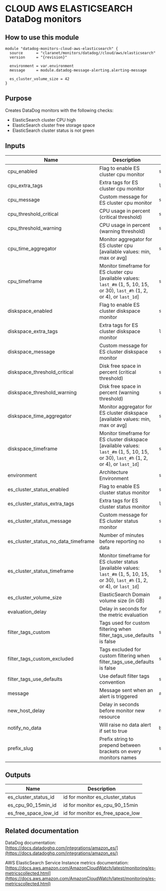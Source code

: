 # CLOUD AWS ELASTICSEARCH DataDog monitors

## How to use this module

```hcl
module "datadog-monitors-cloud-aws-elasticsearch" {
  source      = "claranet/monitors/datadog//cloud/aws/elasticsearch"
  version     = "{revision}"

  environment = var.environment
  message     = module.datadog-message-alerting.alerting-message

  es_cluster_volume_size = 42
}

```

## Purpose

Creates DataDog monitors with the following checks:

- ElasticSearch cluster CPU high
- ElasticSearch cluster free storage space
- ElasticSearch cluster status is not green

## Inputs

| Name | Description | Type | Default | Required |
|------|-------------|------|---------|:-----:|
| cpu\_enabled | Flag to enable ES cluster cpu monitor | `string` | `"true"` | no |
| cpu\_extra\_tags | Extra tags for ES cluster cpu monitor | `list(string)` | `[]` | no |
| cpu\_message | Custom message for ES cluster cpu monitor | `string` | `""` | no |
| cpu\_threshold\_critical | CPU usage in percent (critical threshold) | `string` | `"90"` | no |
| cpu\_threshold\_warning | CPU usage in percent (warning threshold) | `string` | `"80"` | no |
| cpu\_time\_aggregator | Monitor aggregator for ES cluster cpu [available values: min, max or avg] | `string` | `"min"` | no |
| cpu\_timeframe | Monitor timeframe for ES cluster cpu [available values: `last_#m` (1, 5, 10, 15, or 30), `last_#h` (1, 2, or 4), or `last_1d`] | `string` | `"last_15m"` | no |
| diskspace\_enabled | Flag to enable ES cluster diskspace monitor | `string` | `"true"` | no |
| diskspace\_extra\_tags | Extra tags for ES cluster diskspace monitor | `list(string)` | `[]` | no |
| diskspace\_message | Custom message for ES cluster diskspace monitor | `string` | `""` | no |
| diskspace\_threshold\_critical | Disk free space in percent (critical threshold) | `string` | `"10"` | no |
| diskspace\_threshold\_warning | Disk free space in percent (warning threshold) | `string` | `"20"` | no |
| diskspace\_time\_aggregator | Monitor aggregator for ES cluster diskspace [available values: min, max or avg] | `string` | `"max"` | no |
| diskspace\_timeframe | Monitor timeframe for ES cluster diskspace [available values: `last_#m` (1, 5, 10, 15, or 30), `last_#h` (1, 2, or 4), or `last_1d`] | `string` | `"last_15m"` | no |
| environment | Architecture Environment | `string` | n/a | yes |
| es\_cluster\_status\_enabled | Flag to enable ES cluster status monitor | `string` | `"true"` | no |
| es\_cluster\_status\_extra\_tags | Extra tags for ES cluster status monitor | `list(string)` | `[]` | no |
| es\_cluster\_status\_message | Custom message for ES cluster status monitor | `string` | `""` | no |
| es\_cluster\_status\_no\_data\_timeframe | Number of minutes before reporting no data | `string` | `10` | no |
| es\_cluster\_status\_timeframe | Monitor timeframe for ES cluster status [available values: `last_#m` (1, 5, 10, 15, or 30), `last_#h` (1, 2, or 4), or `last_1d`] | `string` | `"last_30m"` | no |
| es\_cluster\_volume\_size | ElasticSearch Domain volume size (in GB) | `any` | n/a | yes |
| evaluation\_delay | Delay in seconds for the metric evaluation | `number` | `900` | no |
| filter\_tags\_custom | Tags used for custom filtering when filter\_tags\_use\_defaults is false | `string` | `"*"` | no |
| filter\_tags\_custom\_excluded | Tags excluded for custom filtering when filter\_tags\_use\_defaults is false | `string` | `""` | no |
| filter\_tags\_use\_defaults | Use default filter tags convention | `string` | `"true"` | no |
| message | Message sent when an alert is triggered | `any` | n/a | yes |
| new\_host\_delay | Delay in seconds before monitor new resource | `number` | `300` | no |
| notify\_no\_data | Will raise no data alert if set to true | `bool` | `true` | no |
| prefix\_slug | Prefix string to prepend between brackets on every monitors names | `string` | `""` | no |

## Outputs

| Name | Description |
|------|-------------|
| es\_cluster\_status\_id | id for monitor es\_cluster\_status |
| es\_cpu\_90\_15min\_id | id for monitor es\_cpu\_90\_15min |
| es\_free\_space\_low\_id | id for monitor es\_free\_space\_low |

## Related documentation

DataDog documentation: [https://docs.datadoghq.com/integrations/amazon_es/](https://docs.datadoghq.com/integrations/amazon_es/)

AWS ElasticSearch Service Instance metrics documentation: [https://docs.aws.amazon.com/AmazonCloudWatch/latest/monitoring/es-metricscollected.html](https://docs.aws.amazon.com/AmazonCloudWatch/latest/monitoring/es-metricscollected.html)

